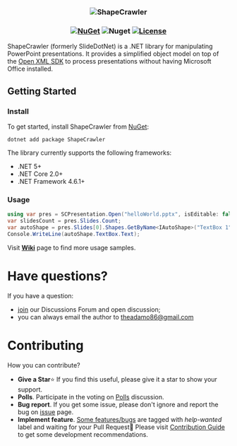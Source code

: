 
<h3 align="center">

![ShapeCrawler](./resources/readme.png)

</h3>

<h3 align="center">

[![NuGet](https://img.shields.io/nuget/v/ShapeCrawler?color=orange)](https://www.nuget.org/packages/ShapeCrawler) ![Nuget](https://img.shields.io/nuget/dt/ShapeCrawler?color=orange) [![License](https://img.shields.io/badge/license-MIT-orange.svg)](LICENSE) 

</h3>

ShapeCrawler (formerly SlideDotNet) is a .NET library for manipulating PowerPoint presentations. It provides a simplified object model on top of the [Open XML SDK](https://github.com/OfficeDev/Open-XML-SDK) to process presentations without having Microsoft Office installed.

## Getting Started

### Install

To get started, install ShapeCrawler from [NuGet](https://nuget.org/packages/ShapeCrawler):

```console
dotnet add package ShapeCrawler
```

The library currently supports the following frameworks: 
- .NET 5+ 
- .NET Core 2.0+
- .NET Framework 4.6.1+

### Usage

```c#
using var pres = SCPresentation.Open("helloWorld.pptx", isEditable: false);
var slidesCount = pres.Slides.Count;
var autoShape = pres.Slides[0].Shapes.GetByName<IAutoShape>("TextBox 1");
Console.WriteLine(autoShape.TextBox.Text);
```

Visit [**Wiki**](https://github.com/ShapeCrawler/ShapeCrawler/wiki#examples) page to find more usage samples.

# Have questions?

If you have a question:
- [join](https://github.com/ShapeCrawler/ShapeCrawler/discussions/categories/q-a) our Discussions Forum  and open discussion;
- you can always email the author to theadamo86@gmail.com

# Contributing
How you can contribute?
- **Give a Star**⭐ If you find this useful, please give it a star to show your support.
- **Polls**. Participate in the voting on [Polls](https://github.com/ShapeCrawler/ShapeCrawler/discussions/categories/polls) discussion.
- **Bug report**. If you get some issue, please don't ignore and report the bug on [issue](https://github.com/ShapeCrawler/ShapeCrawler/issues) page.
- **Implement feature**. [Some features/bugs](https://github.com/ShapeCrawler/ShapeCrawler/issues?q=is%3Aissue+is%3Aopen+label%3A%22help+wanted%22) are tagged with *help-wanted* label and waiting for your Pull Request🙂 Please visit [Contribution Guide](https://github.com/ShapeCrawler/ShapeCrawler/issues?q=is%3Aissue+is%3Aopen+label%3A%22help+wanted%22) to get some development recommendations.